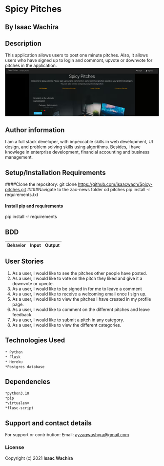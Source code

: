 # Spicy Pitches
## By Isaac Wachira
## Description
This application allows users to post one minute pitches. Also, it allows users who have signed up to login and commont, upvote or downvote for pitches in the application.
![Landing page photo](https://github.com/isaacwach/Spicy-pitches/blob/master/app/static/photos/pitches.png)
## Author information
I am a full stack developer, with impeccable skills in web development, UI design, and problem solving skills using algorithms. Besides, i have knowlege in enterprise development, financial accounting and business management.
## Setup/Installation Requirements
####Clone the repository:
git clone https://github.com/isaacwach/Spicy-pitches.git
####Navigate to the zac-news folder 
cd pitches
pip install -r requirements.txt
#### Install pip and requirements 
pip install -r requirements
## BDD
|Behavior|Input|Output|
|--------|-----|------|

## User Stories 
1. As a user, I would like to see the pitches other people have posted.
2. As a user, I would like to vote on the pitch they liked and give it a downvote or upvote.
3. As a user, I would like to be signed in for me to leave a comment
4. As a user, I would like to receive a welcoming email once I sign up.
5. As a user, I would like to view the pitches I have created in my profile page.
6. As a user, I would like to comment on the different pitches and leave feedback.
7. As a user, I would like to submit a pitch in any category.
8. As a user, I would like to view the different categories.

## Technologies Used
    * Python
    * Flask
    * Heroku
    *Postgres database
## Dependencies 
    *python3.10
    *pip
    *virtualenv 
    *flasc-script

## Support and contact details
For support or contribution:
Email: ayzaqwashyra@gmail.com
### License
Copyright (c) 2021 **Isaac Wachira**
